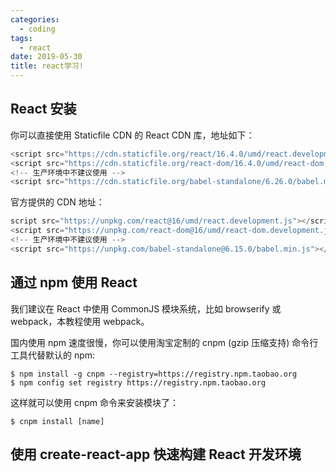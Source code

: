 ```yaml
---
categories:
  - coding
tags:
  - react
date: 2019-05-30
title: react学习!
---
```


## React 安装

你可以直接使用 Staticfile CDN 的 React CDN 库，地址如下：
``` js
<script src="https://cdn.staticfile.org/react/16.4.0/umd/react.development.js"></script>
<script src="https://cdn.staticfile.org/react-dom/16.4.0/umd/react-dom.development.js"></script>
<!-- 生产环境中不建议使用 -->
<script src="https://cdn.staticfile.org/babel-standalone/6.26.0/babel.min.js"></script>
```
官方提供的 CDN 地址：
``` js
script src="https://unpkg.com/react@16/umd/react.development.js"></script>
<script src="https://unpkg.com/react-dom@16/umd/react-dom.development.js"></script>
<!-- 生产环境中不建议使用 -->
<script src="https://unpkg.com/babel-standalone@6.15.0/babel.min.js"></script>
```
## 通过 npm 使用 React

我们建议在 React 中使用 CommonJS 模块系统，比如 browserify 或 webpack，本教程使用 webpack。

国内使用 npm 速度很慢，你可以使用淘宝定制的 cnpm (gzip 压缩支持) 命令行工具代替默认的 npm:
``` git
$ npm install -g cnpm --registry=https://registry.npm.taobao.org
$ npm config set registry https://registry.npm.taobao.org
```

这样就可以使用 cnpm 命令来安装模块了：

``` git
$ cnpm install [name]
```

## 使用 create-react-app 快速构建 React 开发环境



